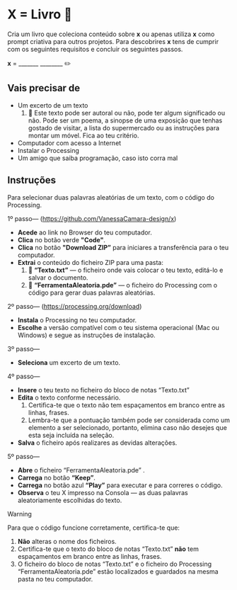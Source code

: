 # X = Livro :open_book:

Cria um livro que coleciona conteúdo sobre **x** ou apenas utiliza **x** como prompt criativa para outros projetos.
 Para descobrires **x** tens de cumprir com os seguintes requisitos e concluir os seguintes passos.



**x**   =   _______     ________    :pencil2:


## Vais precisar de
+ Um excerto de um texto
   1. :memo: Este texto pode ser autoral ou não, pode ter algum significado ou não. Pode ser um poema, a sinopse de uma exposição que tenhas gostado de visitar, a lista do supermercado ou as instruções para montar um móvel. Fica ao teu critério. 
+ Computador com acesso a Internet
+ Instalar o Processing 
+ Um amigo que saiba programação, caso isto corra mal


## Instruções
Para selecionar duas palavras aleatórias de um texto, com o código do Processing.

1º passo— (https://github.com/VanessaCamara-design/x)
+ **Acede** ao link no Browser do teu computador.
+ **Clica** no botão verde **"Code"**.
+ **Clica** no botão **"Download ZIP”** para iniciares a transferência para o teu computador.
+  **Extrai** o conteúdo do ficheiro ZIP para uma pasta:
   1.  :file_folder: **“Texto.txt”** — o ficheiro onde vais colocar o teu texto, editá-lo e salvar o documento.
   2.  :file_folder: **“FerramentaAleatoria.pde”** — o ficheiro do Processing com o código para gerar duas palavras aleatórias.

2º passo— (https://processing.org/download)
+ **Instala** o Processing no teu computador.
+ **Escolhe** a versão compatível com o teu sistema operacional (Mac ou Windows) e segue as instruções de instalação.

3º passo—

+ **Seleciona** um excerto de um texto.

4º passo—
+ **Insere** o teu texto no ficheiro do bloco de notas “Texto.txt”
+ **Edita** o texto conforme necessário.
   1. Certifica-te que o texto não tem espaçamentos em branco entre as linhas, frases.
   2. Lembra-te que a pontuação também pode ser considerada como um elemento a ser selecionado, portanto, elimina caso não desejes que esta seja incluída na seleção.
+ **Salva** o ficheiro após realizares as devidas alterações.


5º passo—
+ **Abre** o ficheiro “FerramentaAleatoria.pde” . 
+ **Carrega** no botão **“Keep”**.
+ **Carrega** no botão azul **“Play”** para executar e para correres o código.
+ **Observa** o teu X impresso na Consola  — as duas palavras aleatoriamente escolhidas do texto.



 > [!WARNING]
> Para que o código funcione corretamente, certifica-te que:
> 1. **Não** alteras o nome dos ficheiros.
> 2. Certifica-te que o texto do bloco de notas “Texto.txt” **não** tem espaçamentos em branco entre as linhas, frases.
> 3. O ficheiro do bloco de notas “Texto.txt” e o ficheiro do Processing “FerramentaAleatoria.pde” estão localizados e guardados na mesma pasta no teu computador.


